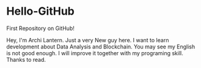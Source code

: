 # Hello-GitHub
First Repository on GitHub!

Hey, I'm Archi Lantern. Just a very New guy here. 
I want to learn development about Data Analysis and Blockchain. 
You may see my English is not good enough. 
I will improve it together with my programing skill. 
Thanks to read.
